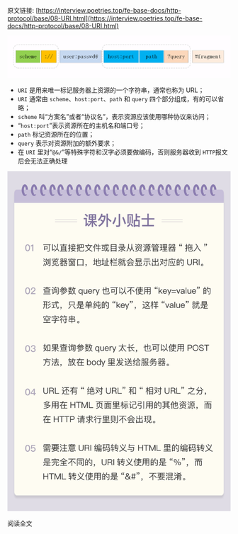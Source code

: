 原文链接: [https://interview.poetries.top/fe-base-docs/http-protocol/base/08-URI.html](https://interview.poetries.top/fe-base-docs/http-protocol/base/08-URI.html)

![](/images/s_poetries_work_gitee_2019_12_13.png)

  * `URI` 是用来唯一标记服务器上资源的一个字符串，通常也称为 URL；
  * `URI` 通常由 `scheme`、`host:port`、`path` 和 `query` 四个部分组成，有的可以省略；
  * `scheme` 叫“方案名”或者“协议名”，表示资源应该使用哪种协议来访问；
  * “`host:port`”表示资源所在的主机名和端口号；
  * `path` 标记资源所在的位置；
  * `query` 表示对资源附加的额外要求；
  * 在 `URI` 里对“`@&/`”等特殊字符和汉字必须要做编码，否则服务器收到 `HTTP`报文后会无法正确处理

![](/images/s_poetries_work_gitee_2019_12_97.png)

阅读全文

